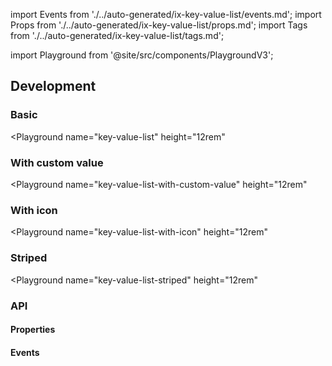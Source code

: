 import Events from './../auto-generated/ix-key-value-list/events.md';
import Props from './../auto-generated/ix-key-value-list/props.md';
import Tags from './../auto-generated/ix-key-value-list/tags.md';

import Playground from '@site/src/components/PlaygroundV3';

## Development

<Tags />

### Basic

<Playground
  name="key-value-list" height="12rem"
  >
</Playground>

### With custom value

<Playground
  name="key-value-list-with-custom-value"
  height="12rem"
  >
</Playground>

### With icon

<Playground
  name="key-value-list-with-icon"
  height="12rem"
  >
</Playground>

### Striped

<Playground
  name="key-value-list-striped"
  height="12rem"
  >
</Playground>

### API

#### Properties

<Props />

#### Events

<Events />
